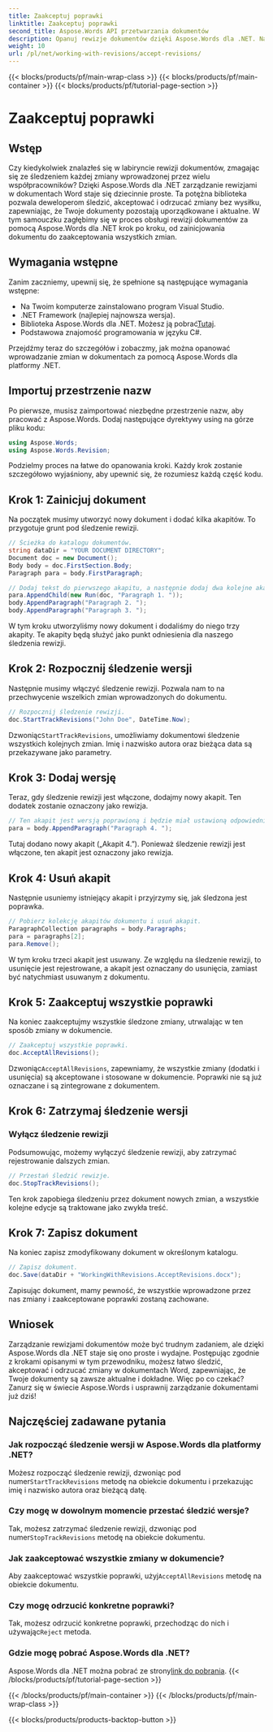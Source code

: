 ```yaml
---
title: Zaakceptuj poprawki
linktitle: Zaakceptuj poprawki
second_title: Aspose.Words API przetwarzania dokumentów
description: Opanuj rewizje dokumentów dzięki Aspose.Words dla .NET. Naucz się śledzić, akceptować i odrzucać zmiany bez wysiłku. Popraw swoje umiejętności zarządzania dokumentami.
weight: 10
url: /pl/net/working-with-revisions/accept-revisions/
---
```


{{< blocks/products/pf/main-wrap-class >}}
{{< blocks/products/pf/main-container >}}
{{< blocks/products/pf/tutorial-page-section >}}

# Zaakceptuj poprawki

## Wstęp

Czy kiedykolwiek znalazłeś się w labiryncie rewizji dokumentów, zmagając się ze śledzeniem każdej zmiany wprowadzonej przez wielu współpracowników? Dzięki Aspose.Words dla .NET zarządzanie rewizjami w dokumentach Word staje się dziecinnie proste. Ta potężna biblioteka pozwala deweloperom śledzić, akceptować i odrzucać zmiany bez wysiłku, zapewniając, że Twoje dokumenty pozostają uporządkowane i aktualne. W tym samouczku zagłębimy się w proces obsługi rewizji dokumentów za pomocą Aspose.Words dla .NET krok po kroku, od zainicjowania dokumentu do zaakceptowania wszystkich zmian.

## Wymagania wstępne

Zanim zaczniemy, upewnij się, że spełnione są następujące wymagania wstępne:

- Na Twoim komputerze zainstalowano program Visual Studio.
- .NET Framework (najlepiej najnowsza wersja).
-  Biblioteka Aspose.Words dla .NET. Możesz ją pobrać[Tutaj](https://releases.aspose.com/words/net/).
- Podstawowa znajomość programowania w języku C#.

Przejdźmy teraz do szczegółów i zobaczmy, jak można opanować wprowadzanie zmian w dokumentach za pomocą Aspose.Words dla platformy .NET.

## Importuj przestrzenie nazw

Po pierwsze, musisz zaimportować niezbędne przestrzenie nazw, aby pracować z Aspose.Words. Dodaj następujące dyrektywy using na górze pliku kodu:

```csharp
using Aspose.Words;
using Aspose.Words.Revision;
```

Podzielmy proces na łatwe do opanowania kroki. Każdy krok zostanie szczegółowo wyjaśniony, aby upewnić się, że rozumiesz każdą część kodu.

## Krok 1: Zainicjuj dokument

Na początek musimy utworzyć nowy dokument i dodać kilka akapitów. To przygotuje grunt pod śledzenie rewizji.

```csharp
// Ścieżka do katalogu dokumentów.
string dataDir = "YOUR DOCUMENT DIRECTORY";
Document doc = new Document();
Body body = doc.FirstSection.Body;
Paragraph para = body.FirstParagraph;

// Dodaj tekst do pierwszego akapitu, a następnie dodaj dwa kolejne akapity.
para.AppendChild(new Run(doc, "Paragraph 1. "));
body.AppendParagraph("Paragraph 2. ");
body.AppendParagraph("Paragraph 3. ");
```

W tym kroku utworzyliśmy nowy dokument i dodaliśmy do niego trzy akapity. Te akapity będą służyć jako punkt odniesienia dla naszego śledzenia rewizji.

## Krok 2: Rozpocznij śledzenie wersji

Następnie musimy włączyć śledzenie rewizji. Pozwala nam to na przechwycenie wszelkich zmian wprowadzonych do dokumentu.

```csharp
// Rozpocznij śledzenie rewizji.
doc.StartTrackRevisions("John Doe", DateTime.Now);
```

 Dzwoniąc`StartTrackRevisions`, umożliwiamy dokumentowi śledzenie wszystkich kolejnych zmian. Imię i nazwisko autora oraz bieżąca data są przekazywane jako parametry.

## Krok 3: Dodaj wersję

Teraz, gdy śledzenie rewizji jest włączone, dodajmy nowy akapit. Ten dodatek zostanie oznaczony jako rewizja.

```csharp
// Ten akapit jest wersją poprawioną i będzie miał ustawioną odpowiednią flagę „IsInsertRevision”.
para = body.AppendParagraph("Paragraph 4. ");
```

Tutaj dodano nowy akapit („Akapit 4.”). Ponieważ śledzenie rewizji jest włączone, ten akapit jest oznaczony jako rewizja.

## Krok 4: Usuń akapit

Następnie usuniemy istniejący akapit i przyjrzymy się, jak śledzona jest poprawka.

```csharp
// Pobierz kolekcję akapitów dokumentu i usuń akapit.
ParagraphCollection paragraphs = body.Paragraphs;
para = paragraphs[2];
para.Remove();
```

W tym kroku trzeci akapit jest usuwany. Ze względu na śledzenie rewizji, to usunięcie jest rejestrowane, a akapit jest oznaczany do usunięcia, zamiast być natychmiast usuwanym z dokumentu.

## Krok 5: Zaakceptuj wszystkie poprawki

Na koniec zaakceptujmy wszystkie śledzone zmiany, utrwalając w ten sposób zmiany w dokumencie.

```csharp
// Zaakceptuj wszystkie poprawki.
doc.AcceptAllRevisions();
```

 Dzwoniąc`AcceptAllRevisions`, zapewniamy, że wszystkie zmiany (dodatki i usunięcia) są akceptowane i stosowane w dokumencie. Poprawki nie są już oznaczane i są zintegrowane z dokumentem.

## Krok 6: Zatrzymaj śledzenie wersji

### Wyłącz śledzenie rewizji

Podsumowując, możemy wyłączyć śledzenie rewizji, aby zatrzymać rejestrowanie dalszych zmian.

```csharp
// Przestań śledzić rewizje.
doc.StopTrackRevisions();
```

Ten krok zapobiega śledzeniu przez dokument nowych zmian, a wszystkie kolejne edycje są traktowane jako zwykła treść.

## Krok 7: Zapisz dokument

Na koniec zapisz zmodyfikowany dokument w określonym katalogu.

```csharp
// Zapisz dokument.
doc.Save(dataDir + "WorkingWithRevisions.AcceptRevisions.docx");
```

Zapisując dokument, mamy pewność, że wszystkie wprowadzone przez nas zmiany i zaakceptowane poprawki zostaną zachowane.

## Wniosek

Zarządzanie rewizjami dokumentów może być trudnym zadaniem, ale dzięki Aspose.Words dla .NET staje się ono proste i wydajne. Postępując zgodnie z krokami opisanymi w tym przewodniku, możesz łatwo śledzić, akceptować i odrzucać zmiany w dokumentach Word, zapewniając, że Twoje dokumenty są zawsze aktualne i dokładne. Więc po co czekać? Zanurz się w świecie Aspose.Words i usprawnij zarządzanie dokumentami już dziś!

## Najczęściej zadawane pytania

### Jak rozpocząć śledzenie wersji w Aspose.Words dla platformy .NET?

 Możesz rozpocząć śledzenie rewizji, dzwoniąc pod numer`StartTrackRevisions` metodę na obiekcie dokumentu i przekazując imię i nazwisko autora oraz bieżącą datę.

### Czy mogę w dowolnym momencie przestać śledzić wersje?

Tak, możesz zatrzymać śledzenie rewizji, dzwoniąc pod numer`StopTrackRevisions` metodę na obiekcie dokumentu.

### Jak zaakceptować wszystkie zmiany w dokumencie?

 Aby zaakceptować wszystkie poprawki, użyj`AcceptAllRevisions` metodę na obiekcie dokumentu.

### Czy mogę odrzucić konkretne poprawki?

 Tak, możesz odrzucić konkretne poprawki, przechodząc do nich i używając`Reject` metoda.

### Gdzie mogę pobrać Aspose.Words dla .NET?

 Aspose.Words dla .NET można pobrać ze strony[link do pobrania](https://releases.aspose.com/words/net/).
{{< /blocks/products/pf/tutorial-page-section >}}

{{< /blocks/products/pf/main-container >}}
{{< /blocks/products/pf/main-wrap-class >}}

{{< blocks/products/products-backtop-button >}}
